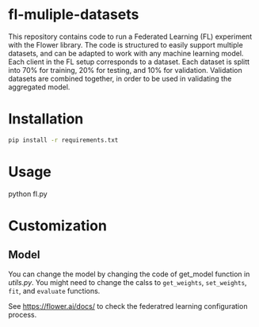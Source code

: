 # fl-muliple-datasets
This repository contains code to run a Federated Learning (FL) experiment with the Flower library. The code is structured to easily support multiple datasets, and can be adapted to work with any machine learning model. Each client in the FL setup corresponds to a dataset. Each dataset is splitt into 70% for training, 20% for testing, and 10% for validation. Validation datasets are combined together, in order to be used in validating the aggregated model.

# Installation
```bash
pip install -r requirements.txt
```

# Usage
python fl.py

# Customization

## Model
You can change the model by changing the code of get_model function in _utils.py_. You might need to change the calss to `get_weights`, `set_weights`, `fit`, and `evaluate` functions.

See https://flower.ai/docs/ to check the federatred learning configuration process.


